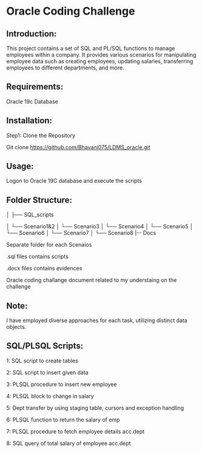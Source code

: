 # Oracle Coding Challenge

## Introduction:

This project contains a set of SQL and PL/SQL functions to manage employees within a company. It provides various
scenarios for manipulating employee data such as creating employees, updating salaries, transferring employees
to different departments, and more.

## Requirements:

Oracle 19c Database

## Installation:

Step1: Clone the Repository

Git clone https://github.com/Bhavani075/LDMS_oracle.git

## Usage:

Logon to Oracle 19C database and execute the scripts

## Folder Structure:

│
├── SQL_scripts

│ └── Scenario1&2
│ └── Scenario3
│ └── Scenario4
│ └── Scenario5
│ └── Scenario6
│ └── Scenario7
│ └── Scenario8
|-- Docs

Separate folder for each Scenaios

.sql files contains scripts

.docx files contains evidences 

Oracle coding challange document related to my understaing on the challenge

## Note:

I have employed diverse approaches for each task, utilizing distinct data objects.

## SQL/PLSQL Scripts:

1: SQL script to create tables

2: SQL script to insert given data

3: PLSQL procedure to insert new employee

4: PLSQL block to change in salary

5: Dept transfer by using staging table, cursors and exception handling

6: PLSQL function to return the salary of emp

7: PLSQL procedure to fetch employee details acc.dept

8: SQL query of total salary of employee acc.dept
